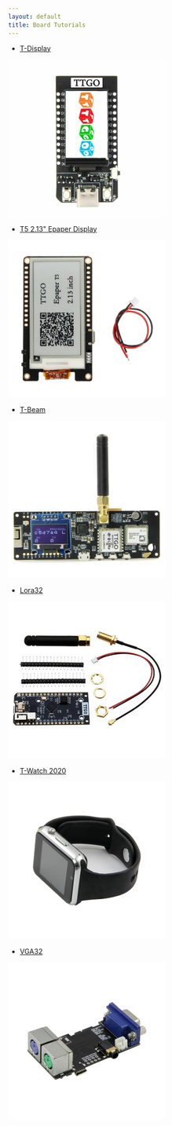 ```yaml
---
layout: default
title: Board Tutorials
---
```


- [T-Display](t-display)

[![T-Display](t-display-phone.jpg)](t-display)

- [T5 2.13" Epaper Display](t5-2.13)

[![T5 2.13"](t5-2.13-phone.jpg)](t5-2.13.html)

- [T-Beam](t-beam)

[![T-Beam](t-beam-phone.jpg)](t-beam.html)

- [Lora32](lora32)

[![Lora32](lora32-phone.jpg)](lora32.html)

- [T-Watch 2020](t-watch-2020)

[![T-Watch 2020](t-watch-2020-phone.png)](t-watch-2020.html)

- [VGA32](vga32)

[![VGA33](vga32-phone.jpg)](vga32.html)
